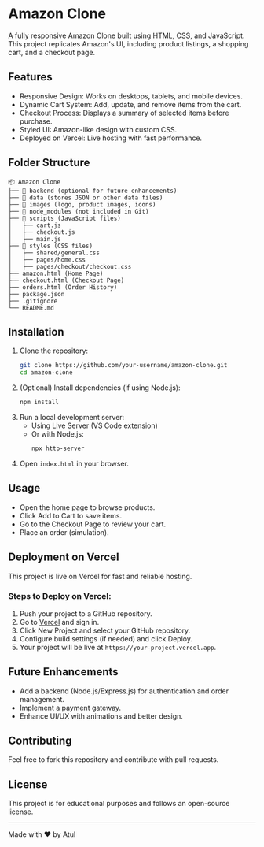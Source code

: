# Amazon Clone

A fully responsive Amazon Clone built using HTML, CSS, and JavaScript. This project replicates Amazon's UI, including product listings, a shopping cart, and a checkout page.

## Features

- Responsive Design: Works on desktops, tablets, and mobile devices.
- Dynamic Cart System: Add, update, and remove items from the cart.
- Checkout Process: Displays a summary of selected items before purchase.
- Styled UI: Amazon-like design with custom CSS.
- Deployed on Vercel: Live hosting with fast performance.

## Folder Structure


```
📦 Amazon Clone
├── 📂 backend (optional for future enhancements)
├── 📂 data (stores JSON or other data files)
├── 📂 images (logo, product images, icons)
├── 📂 node_modules (not included in Git)
├── 📂 scripts (JavaScript files)
│   ├── cart.js
│   ├── checkout.js
│   ├── main.js
├── 📂 styles (CSS files)
│   ├── shared/general.css
│   ├── pages/home.css
│   ├── pages/checkout/checkout.css
├── amazon.html (Home Page)
├── checkout.html (Checkout Page)
├── orders.html (Order History)
├── package.json
├── .gitignore
└── README.md
```

## Installation

1. Clone the repository:
   ```sh
   git clone https://github.com/your-username/amazon-clone.git
   cd amazon-clone
   ```
2. (Optional) Install dependencies (if using Node.js):
   ```sh
   npm install
   ```
3. Run a local development server:
   - Using Live Server (VS Code extension)
   - Or with Node.js:
     ```sh
     npx http-server
     ```
4. Open `index.html` in your browser.

## Usage

- Open the home page to browse products.
- Click Add to Cart to save items.
- Go to the Checkout Page to review your cart.
- Place an order (simulation).

## Deployment on Vercel

This project is live on Vercel for fast and reliable hosting.

### Steps to Deploy on Vercel:

1. Push your project to a GitHub repository.
2. Go to [Vercel](https://vercel.com/) and sign in.
3. Click New Project and select your GitHub repository.
4. Configure build settings (if needed) and click Deploy.
5. Your project will be live at `https://your-project.vercel.app`.

## Future Enhancements

- Add a backend (Node.js/Express.js) for authentication and order management.
- Implement a payment gateway.
- Enhance UI/UX with animations and better design.

## Contributing

Feel free to fork this repository and contribute with pull requests.

## License

This project is for educational purposes and follows an open-source license.

---

Made with ❤️ by Atul

